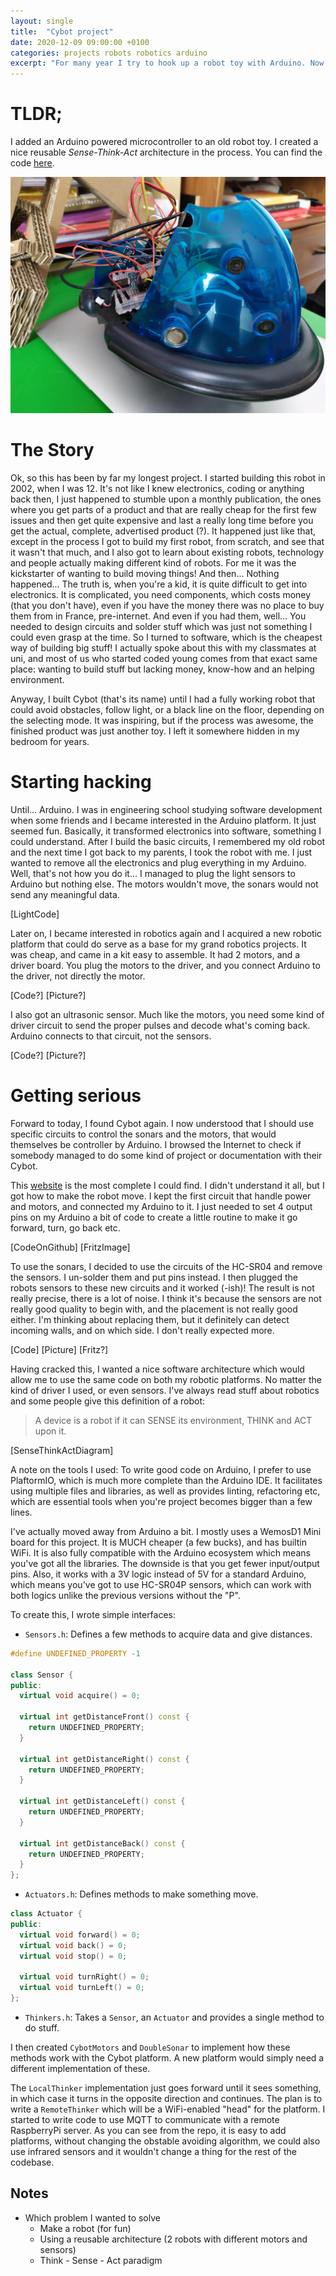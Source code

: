 ```yaml
---
layout: single
title:  "Cybot project"
date: 2020-12-09 09:00:00 +0100
categories: projects robots robotics arduino
excerpt: "For many year I try to hook up a robot toy with Arduino. Now I've created a nice software architecture to do it." 
---
```


# TLDR;
I added an Arduino powered microcontroller to an old robot toy. I created a nice reusable _Sense-Think-Act_ architecture in the process. You can find the code [here](https://github.com/ychevalier/SonarCybot/).

![Cybot](/assets/images/open_cybot.jpg)

# The Story
Ok, so this has been by far my longest project. I started building this robot in 2002, when I was 12. It's not like I knew electronics, coding or anything back then, I just happened to stumble upon a monthly publication, the ones where you get parts of a product and that are really cheap for the first few issues and then get quite expensive and last a really long time before you get the actual, complete, advertised product (?). 
It happened just like that, except in the process I got to build my first robot, from scratch, and see that it wasn't that much, and I also got to learn about existing robots, technology and people actually making different kind of robots. For me it was the kickstarter of wanting to build moving things! And then... Nothing happened...
The truth is, when you're a kid, it is quite difficult to get into electronics. It is complicated, you need components, which costs money (that you don't have), even if you have the money there was no place to buy them from in France, pre-internet. And even if you had them, well... You needed to design circuits and solder stuff which was just not something I could even grasp at the time. So I turned to software, which is the cheapest way of building big stuff! I actually spoke about this with my classmates at uni, and most of us who started coded young comes from that exact same place: wanting to build stuff but lacking money, know-how and an helping environment.

Anyway, I built Cybot (that's its name) until I had a fully working robot that could avoid obstacles, follow light, or a black line on the floor, depending on the selecting mode. It was inspiring, but if the process was awesome, the finished product was just another toy. I left it somewhere hidden in my bedroom for years.

# Starting hacking
Until... Arduino. I was in engineering school studying software development when some friends and I became interested in the Arduino platform. It just seemed fun. Basically, it transformed electronics into software, something I could understand. After I build the basic circuits, I remembered my old robot and the next time I got back to my parents, I took the robot with me. I just wanted to remove all the electronics and plug everything in my Arduino. Well, that's not how you do it... I managed to plug the light sensors to Arduino but nothing else. The motors wouldn't move, the sonars would not send any meaningful data.

[LightCode]

Later on, I became interested in robotics again and I acquired a new robotic platform that could do serve as a base for my grand robotics projects.
It was cheap, and came in a kit easy to assemble. It had 2 motors, and a driver board. You plug the motors to the driver, and you connect Arduino to the driver, not directly the motor.

[Code?]
[Picture?]

I also got an ultrasonic sensor. Much like the motors, you need some kind of driver circuit to send the proper pulses and decode what's coming back. Arduino connects to that circuit, not the sensors.

[Code?]
[Picture?]

# Getting serious

Forward to today, I found Cybot again. I now understood that I should use specific circuits to control the sonars and the motors, that would themselves be controller by Arduino. I browsed the Internet to check if somebody managed to do some kind of project or documentation with their Cybot.

This [website](http://www.lpilsley.co.uk/cybot/driver.htm) is the most complete I could find. I didn't understand it all, but I got how to make the robot move. I kept the first circuit that handle power and motors, and connected my Arduino to it. I just needed to set 4 output pins on my Arduino a bit of code to create a little routine to make it go forward, turn, go back etc.

[CodeOnGithub]
[FritzImage]

To use the sonars, I decided to use the circuits of the HC-SR04 and remove the sensors. I un-solder them and put pins instead. I then plugged the robots sensors to these new circuits and it worked (-ish)! The result is not really precise, there is a lot of noise. I think it's because the sensors are not really good quality to begin with, and the placement is not really good either. I'm thinking about replacing them, but it definitely can detect incoming walls, and on which side. I don't really expected more.

[Code]
[Picture]
[Fritz?]

Having cracked this, I wanted a nice software architecture which would allow me to use the same code on both my robotic platforms. No matter the kind of driver I used, or even sensors. I've always read stuff about robotics and some people give this definition of a robot:

> A device is a robot if it can SENSE its environment, THINK and ACT upon it.

[SenseThinkActDiagram]

A note on the tools I used:
To write good code on Arduino, I prefer to use PlaftormIO, which is much more complete than the Arduino IDE. It facilitates using multiple files and libraries, as well as provides linting, refactoring etc, which are essential tools when you're project becomes bigger than a few lines.

I've actually moved away from Arduino a bit. I mostly uses a WemosD1 Mini board for this project. It is MUCH cheaper (a few bucks), and has builtin WiFi. It is also fully compatible with the Arduino ecosystem which means you've got all the libraries. The downside is that you get fewer input/output pins. Also, it works with a 3V logic instead of 5V for a standard Arduino, which means you've got to use HC-SR04P sensors, which can work with both logics unlike the previous versions without the "P".

To create this, I wrote simple interfaces:

- `Sensors.h`: Defines a few methods to acquire data and give distances.

``` cpp
#define UNDEFINED_PROPERTY -1

class Sensor {
public:
  virtual void acquire() = 0;

  virtual int getDistanceFront() const {
    return UNDEFINED_PROPERTY;
  }
  
  virtual int getDistanceRight() const {
    return UNDEFINED_PROPERTY;
  }
  
  virtual int getDistanceLeft() const {
    return UNDEFINED_PROPERTY;
  }
  
  virtual int getDistanceBack() const {
    return UNDEFINED_PROPERTY;
  }
};
```

- `Actuators.h`: Defines methods to make something move.

``` cpp
class Actuator {
public:
  virtual void forward() = 0;
  virtual void back() = 0;
  virtual void stop() = 0;

  virtual void turnRight() = 0;
  virtual void turnLeft() = 0;
};
```

- `Thinkers.h`: Takes a `Sensor`, an `Actuator` and provides a single method to do stuff.


I then created `CybotMotors` and `DoubleSonar` to implement how these methods work with the Cybot platform. A new platform would simply need a different implementation of these.

The `LocalThinker` implementation just goes forward until it sees something, in which case it turns in the opposite direction and continues.
The plan is to write a `RemoteThinker` which will be a WiFi-enabled "head" for the platform. I started to write code to use MQTT to communicate with a remote RaspberryPi server.
As you can see from the repo, it is easy to add platforms, without changing the obstable avoiding algorithm, we could also use infrared sensors and it wouldn't change a thing for the rest of the codebase.

## Notes
- Which problem I wanted to solve
    - Make a robot (for fun)
    - Using a reusable architecture (2 robots with different motors and sensors)
    - Think - Sense - Act paradigm